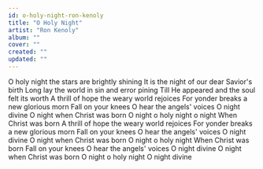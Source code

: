 ```yaml
---
id: o-holy-night-ron-kenoly
title: "O Holy Night"
artist: "Ron Kenoly"
album: ""
cover: ""
created: ""
updated: ""
---
```


O holy night the stars are brightly shining
It is the night of our dear Savior's birth
Long lay the world in sin and error pining
Till He appeared and the soul felt its worth
A thrill of hope the weary world rejoices
For yonder breaks a new glorious morn
Fall on your knees
O hear the angels' voices
O night divine
O night when Christ was born
O night o holy night o night
When Christ was born
A thrill of hope the weary world rejoices
For yonder breaks a new glorious morn
Fall on your knees
O hear the angels' voices
O night divine
O night when Christ was born
O night o holy night
When Christ was born
Fall on your knees
O hear the angels' voices
O night divine
O night when Christ was born
O night o holy night
O night divine